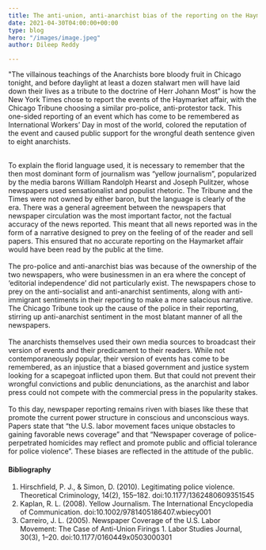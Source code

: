 ```yaml
---
title: The anti-union, anti-anarchist bias of the reporting on the Haymarket Affair
date: 2021-04-30T04:00:00+00:00
type: blog
hero: "/images/image.jpeg"
author: Dileep Reddy

---
```

"The villainous teachings of the Anarchists bore bloody fruit in Chicago tonight, and before daylight at least a dozen stalwart men will have laid down their lives as a tribute to the doctrine of Herr Johann Most” is how the New York Times chose to report the events of the Haymarket affair, with the Chicago Tribune choosing a similar pro-police, anti-protestor tack. This one-sided reporting of an event which has come to be remembered as International Workers’ Day in most of the world, colored the reputation of the event and caused public support for the wrongful death sentence given to eight anarchists.  

‍  
To explain the florid language used, it is necessary to remember that the then most dominant form of journalism was “yellow journalism”, popularized by the media barons William Randolph Hearst and Joseph Pulitzer, whose newspapers used sensationalist and populist rhetoric. The Tribune and the Times were not owned by either baron, but the language is clearly of the era. There was a general agreement between the newspapers that newspaper circulation was the most important factor, not the factual accuracy of the news reported. This meant that all news reported was in the form of a narrative designed to prey on the feeling of of the reader and sell papers. This ensured that no accurate reporting on the Haymarket affair would have been read by the public at the time.  
‍  
The pro-police and anti-anarchist bias was because of the ownership of the two newspapers, who were businessmen in an era where the concept of ‘editorial independence’ did not particularly exist. The newspapers chose to prey on the anti-socialist and anti-anarchist sentiments, along with anti-immigrant sentiments in their reporting to make a more salacious narrative. The Chicago Tribune took up the cause of the police in their reporting, stirring up anti-anarchist sentiment in the most blatant manner of all the newspapers.  
‍  
The anarchists themselves used their own media sources to broadcast their version of events and their predicament to their readers. While not contemporaneously popular, their version of events has come to be remembered, as an injustice that a biased government and justice system looking for a scapegoat inflicted upon them. But that could not prevent their wrongful convictions and public denunciations, as the anarchist and labor press could not compete with the commercial press in the popularity stakes.  
‍  
To this day, newspaper reporting remains riven with biases like these that promote the current power structure in conscious and unconscious ways. Papers state that “the U.S. labor movement faces unique obstacles to gaining favorable news coverage” and that “Newspaper coverage of police-perpetrated homicides may reflect and promote public and official tolerance for police violence”. These biases are reflected in the attitude of the public.

#### Bibliography

1. Hirschfield, P. J., & Simon, D. (2010). Legitimating police violence. Theoretical Criminology, 14(2), 155–182. doi:10.1177/1362480609351545
2. Kaplan, R. L. (2008). Yellow Journalism. The International Encyclopedia of Communication. doi:10.1002/9781405186407.wbiecy001
3. Carreiro, J. L. (2005). Newspaper Coverage of the U.S. Labor Movement: The Case of Anti-Union Firings 1. Labor Studies Journal, 30(3), 1–20. doi:10.1177/0160449x0503000301